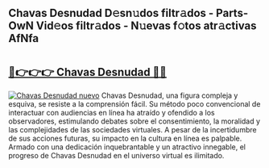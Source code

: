 ## Chavas Desnudad D𝚎sn𝚞dos filtr𝚊dos - Parts-OwN Vid𝚎os filtr𝚊dos - N𝚞evas f𝚘tos atr𝚊ctivas AfNfa

# <h2><a href="http://mbcvk9g.tromn.icu/?c=Chavas+Desnudad">🔗👉👉👉 Chavas Desnudad 🔗🔗</a></h2>

[![Chavas Desnudad nuevo](https://i.imgur.com/pEAQMta.gif)](http://mbcvk9g.tromn.icu/?c=Chavas+Desnudad)
Chavas Desnudad, una figura compleja y esquiva, se resiste a la comprensión fácil. Su método poco convencional de interactuar con audiencias en línea ha atraído y ofendido a los observadores, estimulando debates sobre el consentimiento, la moralidad y las complejidades de las sociedades virtuales. A pesar de la incertidumbre de sus acciones futuras, su impacto en la cultura en línea es palpable. Armado con una dedicación inquebrantable y un atractivo innegable, el progreso de Chavas Desnudad en el universo virtual es ilimitado.
